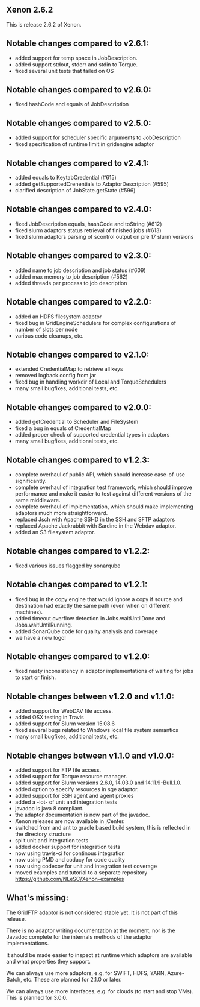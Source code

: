 Xenon 2.6.2
-----------

This is release 2.6.2 of Xenon.

Notable changes compared to v2.6.1:
-----------------------------------

- added support for temp space in JobDescription. 
- added support stdout, stderr and stdin to Torque.
- fixed several unit tests that failed on OS

Notable changes compared to v2.6.0:
-----------------------------------

- fixed hashCode and equals of JobDescription

Notable changes compared to v2.5.0:
-----------------------------------

- added support for scheduler specific arguments to JobDescription
- fixed specification of runtime limit in gridengine adaptor 

Notable changes compared to v2.4.1:
-----------------------------------

- added equals to KeytabCredential (#615)
- added getSupportedCrenentials to AdaptorDescription (#595)
- clarified description of JobState.getState (#596)

Notable changes compared to v2.4.0:
-----------------------------------

- fixed JobDescription equals, hashCode and toString (#612)
- fixed slurm adaptors status retrieval of finished jobs (#613)
- fixed slurm adaptors parsing of scontrol output on pre 17 slurm versions

Notable changes compared to v2.3.0:
-----------------------------------

- added name to job description and job status (#609)
- added max memory to job description (#562)
- added threads per process to job description

Notable changes compared to v2.2.0:
-----------------------------------

- added an HDFS filesystem adaptor 
- fixed bug in GridEngineSchedulers for complex configurations of number of slots per node
- various code cleanups, etc.

Notable changes compared to v2.1.0:
-----------------------------------

- extended CredentialMap to retrieve all keys 
- removed logback config from jar 
- fixed bug in handling workdir of Local and TorqueSchedulers
- many small bugfixes, additional tests, etc.


Notable changes compared to v2.0.0:
-----------------------------------

- added getCredential to Scheduler and FileSystem 
- fixed a bug in equals of CredentialMap
- added proper check of supported credential types in adaptors 
- many small bugfixes, additional tests, etc.

Notable changes compared to v1.2.3:
-----------------------------------

- complete overhaul of public API, which should increase ease-of-use significantly. 
- complete overhaul of integration test framework, which should improve performance and make it easier to test against different versions of the same middleware.
- complete overhaul of implementation, which should make implementing adaptors much more straightforward.
- replaced Jsch with Apache SSHD in the SSH and SFTP adaptors
- replaced Apache Jackrabbit with Sardine in the Webdav adaptor. 
- added an S3 filesystem adaptor. 

Notable changes compared to v1.2.2:
-----------------------------------

- fixed various issues flagged by sonarqube

Notable changes compared to v1.2.1:
-----------------------------------

- fixed bug in the copy engine that would ignore a copy if source and destination had exactly the same path (even when on different machines).
- added timeout overflow detection in Jobs.waitUntilDone and Jobs.waitUntilRunning.
- added SonarQube code for quality analysis and coverage
- we have a new logo!

Notable changes compared to v1.2.0:
-----------------------------------

- fixed nasty inconsistency in adaptor implementations of waiting for jobs to start or finish.

Notable changes between v1.2.0 and v1.1.0:
------------------------------------------

- added support for WebDAV file access.
- added OSX testing in Travis
- added support for Slurm version 15.08.6
- fixed several bugs related to Windows local file system semantics
- many small bugfixes, additional tests, etc. 


Notable changes between v1.1.0 and v1.0.0:
------------------------------------------
 
- added support for FTP file access.
- added support for Torque resource manager.
- added support for Slurm versions 2.6.0, 14.03.0 and 14.11.9-Bull.1.0.
- added option to specify resources in sge adaptor.
- added support for SSH agent and agent proxies
- added a -lot- of unit and integration tests
- javadoc is java 8 compliant.
- the adaptor documentation is now part of the javadoc.
- Xenon releases are now available in jCenter.
- switched from and ant to gradle based build system, this is reflected in the directory structure 
- split unit and integration tests
- added docker support for integration tests
- now using travis-ci for continous integration 
- now using PMD and codacy for code quality
- now using codecov for unit and integration test coverage
- moved examples and tutorial to a separate repository https://github.com/NLeSC/Xenon-examples


What's missing:
---------------
	
The GridFTP adaptor is not considered stable yet. It is not part of this release.

There is no adaptor writing documentation at the moment, nor is the Javadoc complete for the internals methods of the adaptor implementations.

It should be made easier to inspect at runtime which adaptors are available and what properties they support.

We can always use more adaptors, e.g, for SWIFT, HDFS, YARN, Azure-Batch, etc. These are planned for 2.1.0 or later.

We can always use more interfaces, e.g. for clouds (to start and stop VMs). This is planned for 3.0.0.




